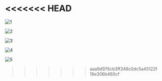 <<<<<<< HEAD
=======
![1](https://github.com/IsaBarquilia/rn-models/assets/123502041/02958929-1f10-4dde-a413-0bfe93af8cd5)

![2](https://github.com/IsaBarquilia/rn-models/assets/123502041/89e55c40-1bc4-4483-a873-d5c1fbb24776)

![3](https://github.com/IsaBarquilia/rn-models/assets/123502041/79375f78-0893-409d-b3a9-8f457d88556c)

![4](https://github.com/IsaBarquilia/rn-models/assets/123502041/f16e69f1-0540-4a62-a898-e4eace8046a7)

![5](https://github.com/IsaBarquilia/rn-models/assets/123502041/40d4b300-ce06-468c-a711-9284f877f2d4)
>>>>>>> aaa9d976cb3ff248c0dc5a45122f18e306b460cf
